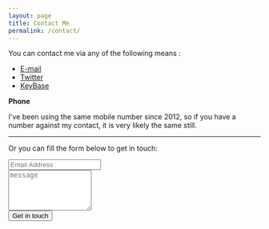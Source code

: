 ```yaml
---
layout: page
title: Contact Me
permalink: /contact/
---		
```

You can contact me via any of the following means :

* [E-mail](mailto:me@captnemo.in)
* [Twitter](https://twitter.com/captn3m0)
* [KeyBase](https://keybase.io/captn3m0)

**Phone**

I've been using the same mobile number since 2012, so if you have a number against my contact, it is very likely the same still.

---

Or you can fill the form below to get in touch:

<div>
<form action="https://jumprock.co/mail/nemo" method="post" class="form-contact">
    <input type="text" name="trapit" value="" style="display:none">
    <input type="text" name="email" placeholder="Email Address" />
    <br/>
    <textarea name="message" rows="5" cols="18" placeholder="message"></textarea>
    <br>
    <input type="submit" value="Get in touch" />
</form>
</div>
